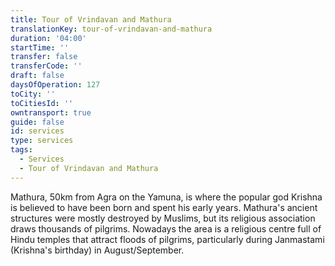 ```yaml
---
title: Tour of Vrindavan and Mathura
translationKey: tour-of-vrindavan-and-mathura
duration: '04:00'
startTime: ''
transfer: false
transferCode: ''
draft: false
daysOfOperation: 127
toCity: ''
toCitiesId: ''
owntransport: true
guide: false
id: services
type: services
tags:
  - Services
  - Tour of Vrindavan and Mathura
---
```

Mathura, 50km from Agra on the Yamuna, is where the popular god Krishna is believed to have been born and spent his early years. Mathura's ancient structures were mostly destroyed by Muslims, but its religious association draws thousands of pilgrims. Nowadays the area is a religious centre full of Hindu temples that attract floods of pilgrims, particularly during Janmastami (Krishna's birthday) in August/September.